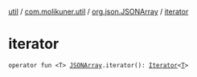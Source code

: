 [util](../../index.md) / [com.molikuner.util](../index.md) / [org.json.JSONArray](index.md) / [iterator](./iterator.md)

# iterator

`operator fun <T> `[`JSONArray`](https://developer.android.com/reference/org/json/JSONArray.html)`.iterator(): `[`Iterator`](https://kotlinlang.org/api/latest/jvm/stdlib/kotlin.collections/-iterator/index.html)`<`[`T`](iterator.md#T)`>`